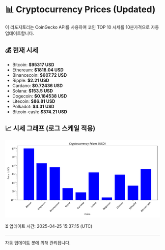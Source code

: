 
# 📊 Cryptocurrency Prices (Updated)

이 리포지토리는 CoinGecko API를 사용하여 코인 TOP 10 시세를 10분가격으로 자동 업데이트합니다.

## 💰 현재 시세
- Bitcoin: **$95317 USD**
- Ethereum: **$1818.04 USD**
- Binancecoin: **$607.72 USD**
- Ripple: **$2.21 USD**
- Cardano: **$0.72436 USD**
- Solana: **$153.5 USD**
- Dogecoin: **$0.184538 USD**
- Litecoin: **$86.81 USD**
- Polkadot: **$4.31 USD**
- Bitcoin-cash: **$374.21 USD**

## 📈 시세 그래프 (로그 스케일 적용)
![Crypto Prices](crypto_prices.png)

⏳ 업데이트 시간: 2025-04-25 15:37:15 (UTC)

---
자동 업데이트 봇에 의해 관리됩니다.
